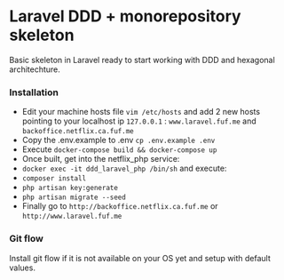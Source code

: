 # Laravel DDD + monorepository skeleton
Basic skeleton in Laravel ready to start working with DDD and hexagonal architechture.



### Installation

- Edit your machine hosts file `vim /etc/hosts` and add 2 new hosts pointing to your localhost ip `127.0.0.1` : `www.laravel.fuf.me` and `backoffice.netflix.ca.fuf.me`
- Copy the .env.example to .env `cp .env.example .env`
- Execute `docker-compose build && docker-compose up`
- Once built, get into the netflix_php service:
- `docker exec -it ddd_laravel_php /bin/sh` and execute:
- `composer install`
- `php artisan key:generate`
- `php artisan migrate --seed`
- Finally go to `http://backoffice.netflix.ca.fuf.me` or `http://www.laravel.fuf.me`

### Git flow

Install git flow if it is not available on your OS yet and setup with default values.


